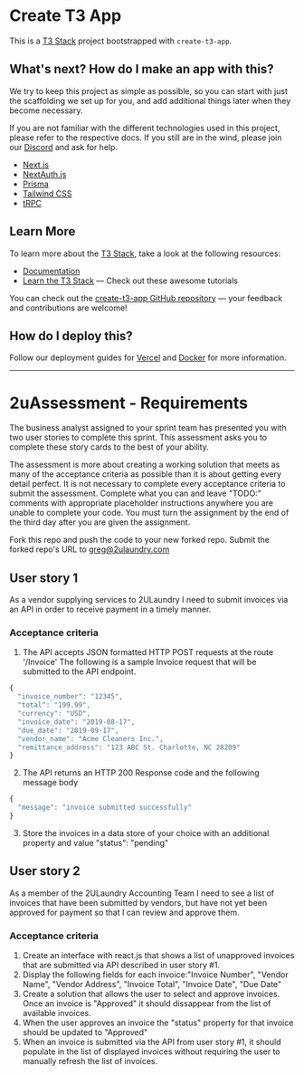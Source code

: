 # Create T3 App

This is a [T3 Stack](https://create.t3.gg/) project bootstrapped with `create-t3-app`.

## What's next? How do I make an app with this?

We try to keep this project as simple as possible, so you can start with just the scaffolding we set up for you, and add additional things later when they become necessary.

If you are not familiar with the different technologies used in this project, please refer to the respective docs. If you still are in the wind, please join our [Discord](https://t3.gg/discord) and ask for help.

- [Next.js](https://nextjs.org)
- [NextAuth.js](https://next-auth.js.org)
- [Prisma](https://prisma.io)
- [Tailwind CSS](https://tailwindcss.com)
- [tRPC](https://trpc.io)

## Learn More

To learn more about the [T3 Stack](https://create.t3.gg/), take a look at the following resources:

- [Documentation](https://create.t3.gg/)
- [Learn the T3 Stack](https://create.t3.gg/en/faq#what-learning-resources-are-currently-available) — Check out these awesome tutorials

You can check out the [create-t3-app GitHub repository](https://github.com/t3-oss/create-t3-app) — your feedback and contributions are welcome!

## How do I deploy this?

Follow our deployment guides for [Vercel](https://create.t3.gg/en/deployment/vercel) and [Docker](https://create.t3.gg/en/deployment/docker) for more information.


---

# 2uAssessment - Requirements
The business analyst assigned to your sprint team has presented you with two
user stories to complete this sprint. This assessment asks you to complete these
story cards to the best of your ability. 

The assessment is more about creating a working solution that meets as many of
the acceptance criteria as possible than it is about getting every detail
perfect. It is not necessary to complete every acceptance criteria to submit the
assessment. Complete what you can and leave "TODO:" comments with appropriate
placeholder instructions anywhere you are unable to complete your code. You must
turn the assignment by the end of the third day after you are given the
assignment.

Fork this repo and push the code to your new forked repo. Submit the forked
repo's URL to greg@2ulaundry.com

## User story 1
As a vendor supplying services to 2ULaundry I need to submit invoices via an API
in order to receive payment in a timely manner.

### Acceptance criteria
1. The API accepts JSON formatted HTTP POST requests at the route '/Invoice' The
   following is a sample Invoice request that will be submitted to the API
   endpoint.

```javascript
{
  "invoice_number": "12345",
  "total": "199.99",
  "currency": "USD",
  "invoice_date": "2019-08-17",
  "due_date": "2019-09-17",
  "vendor_name": "Acme Cleaners Inc.",
  "remittance_address": "123 ABC St. Charlotte, NC 28209"
}
```

2. The API returns an HTTP 200 Response code and the following message body

```javascript
{
  "message": "invoice submitted successfully"
}
```

3. Store the invoices in a data store of your choice with an additional property
   and value "status": "pending" 

## User story 2
As a member of the 2ULaundry Accounting Team I need to see a list of invoices
that have been submitted by vendors, but have not yet been approved for payment
so that I can review and approve them.


### Acceptance criteria
1. Create an interface with react.js that shows a list of unapproved invoices
   that are submitted via API described in user story #1.
2. Display the following fields for each invoice:"Invoice Number", "Vendor
   Name", "Vendor Address", "Invoice Total", "Invoice Date", "Due Date"
3. Create a solution that allows the user to select and approve invoices. Once
   an invoice is "Approved" it should dissappear from the list of available
   invoices.
4. When the user approves an invoice the "status" property for that invoice
   should be updated to "Approved"
5. When an invoice is submitted via the API from user story #1, it should
   populate in the list of displayed invoices without requiring the user to
   manually refresh the list of invoices.
